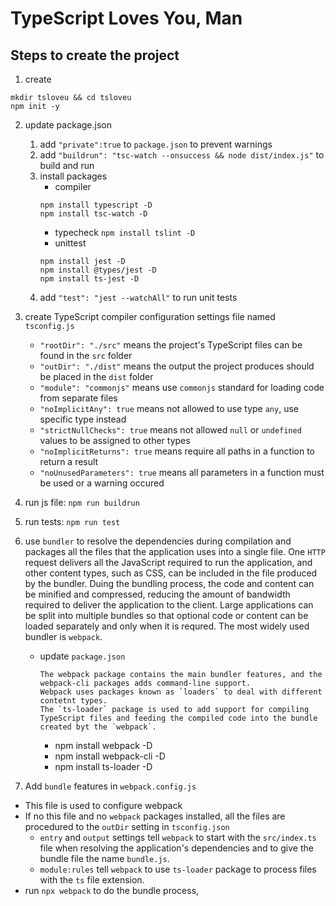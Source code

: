 # TypeScript Loves You, Man

## Steps to create the project
1. create
```
mkdir tsloveu && cd tsloveu
npm init -y
```
2. update package.json
    1. add `"private":true` to `package.json` to prevent warnings
    2. add `"buildrun": "tsc-watch --onsuccess && node dist/index.js"` to build and run
    3. install packages
        - compiler
        ```
        npm install typescript -D
        npm install tsc-watch -D
        ```
        - typecheck `npm install tslint -D`
        - unittest
        ```
        npm install jest -D
        npm install @types/jest -D
        npm install ts-jest -D
        ```
    4. add `"test": "jest --watchAll"` to run unit tests
3. create TypeScript compiler configuration settings file named `tsconfig.js`
    - `"rootDir": "./src"` means the project's TypeScript files can be found in the `src` folder
    - `"outDir": "./dist"` means the output the project produces should be placed in the `dist` folder
    - `"module": "commonjs"` means use `commonjs` standard for loading code from separate files
    - `"noImplicitAny": true` means not allowed to use type `any`, use specific type instead
    - `"strictNullChecks": true` means not allowed `null` or `undefined` values to be assigned to other types 
    - `"noImplicitReturns": true` means require all paths in a function to return a result
    - `"noUnusedParameters": true` means all parameters in a function must be used or a warning occured

4. run js file: `npm run buildrun`

5. run tests: `npm run test`

6. use `bundler` to resolve the dependencies during compilation and packages all the files 
that the application uses into a single file. One `HTTP` request delivers all the JavaScript required to run the
application, and other content types, such as CSS, can be included in the file produced by the bundler. Duing the
bundling process, the code and content can be minified and compressed, reducing the amount of bandwidth required
to deliver the application to the client. Large applications can be split into multiple bundles so that optional
code or content can be loaded separately and only when it is requred. The most widely used bundler is `webpack`.
    - update `package.json`
        ```
        The webpack package contains the main bundler features, and the webpack-cli packages adds command-line support.
        Webpack uses packages known as `loaders` to deal with different contetnt types.
        The `ts-loader` package is used to add support for compiling TypeScript files and feeding the compiled code into the bundle created byt the `webpack`.
        ```
        - npm install webpack -D
        - npm install webpack-cli -D
        - npm install ts-loader -D

7. Add `bundle` features in `webpack.config.js`
- This file is used to configure webpack
- If no this file and no `webpack` packages installed, all the files are procedured to the `outDir` setting in `tsconfig.json`
    - `entry` and `output` settings tell `webpack` to start with the `src/index.ts` file when resolving the application's dependencies and to give the bundle file the name `bundle.js`.
    - `module:rules` tell `webpack` to use `ts-loader` package to process files with the `ts` file extension.
- run `npx webpack` to do the bundle process,



